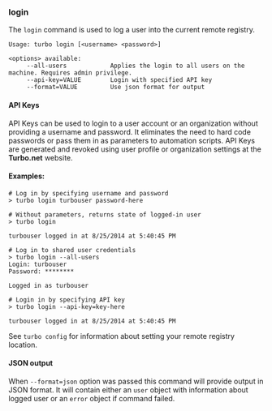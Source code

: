 ### login

The `login` command is used to log a user into the current remote registry.

```
Usage: turbo login [<username> <password>]

<options> available:
     --all-users            Applies the login to all users on the machine. Requires admin privilege.
     --api-key=VALUE        Login with specified API key
     --format=VALUE         Use json format for output
```

#### API Keys

API Keys can be used to login to a user account or an organization without providing a username and password. It eliminates the need to hard code passwords or pass them in as parameters to automation scripts.
API Keys are generated and revoked using user profile or organization settings at the **Turbo.net** website.

#### Examples:

```
# Log in by specifying username and password
> turbo login turbouser password-here

# Without parameters, returns state of logged-in user
> turbo login

turbouser logged in at 8/25/2014 at 5:40:45 PM

# Log in to shared user credentials
> turbo login --all-users
Login: turbouser
Password: ********

Logged in as turbouser

# Login in by specifying API key
> turbo login --api-key=key-here

turbouser logged in at 8/25/2014 at 5:40:45 PM
```

See `turbo config` for information about setting your remote registry location.

#### JSON output

When `--format=json` option was passed this command will provide output in JSON format. It will contain either an `user` object with information about logged user or an `error` object if command failed.